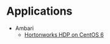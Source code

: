 Applications
============

* Ambari
  * [Hortonworks HDP on CentOS 6](ambari/hdp/centos6/README.md)
